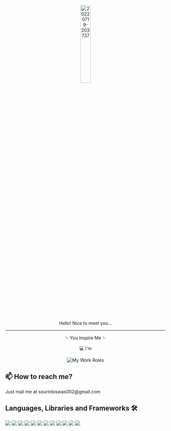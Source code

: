 <div background="white"><p align="center"><a href="https://sourrinn.netlify.app" target="_blank"><img width="25%" src="https://i.ibb.co/VqQQRDm/20220808-220135.png" alt="20220719-203737" border="0"></a></div>
<p align="center" font-size="10px">Hello! Nice to meet you...</p>
<hr>
<p align="center" font-size="10px">✨ You Inspire Me ✨</p>
<div display="flex" flex-direction="row" align="center" justify-content="center"><p>💻 I'm</p><img src="https://readme-typing-svg.herokuapp.com?size=35&pause=500&center=true&width=800&lines=Sourin+Biswas;Computer+Science+Engineer;A+Tech+-+Enthusiast;MERN+Stack+Web+Developer;Pseudo+Python+Developer;Media+Productions+Consultant;Influential+Content+Writer+%26+Editor;A+Freelancer" alt="My Work Roles" /></div>

## 📫 How to reach me?
<p >Just mail me at sourinbiswas002@gmail.com</p>
  
## Languages, Libraries and Frameworks 🛠
<p align="left"> 
<img src="https://img.shields.io/badge/python-3670A0?style=for-the-badge&logo=python&logoColor=ffdd54"/>
<a href="https://en.wikipedia.org/wiki/HTML" target="_blank"><img src="https://img.shields.io/badge/html5-%23E34F26.svg?style=for-the-badge&logo=html5&logoColor=white"/></a>
<img src="https://img.shields.io/badge/css3-%231572B6.svg?style=for-the-badge&logo=css3&logoColor=white"/>
<img src="https://img.shields.io/badge/javascript-%23323330.svg?style=for-the-badge&logo=javascript&logoColor=%23F7DF1E"/>
<img src="https://img.shields.io/badge/Windows-0078D6?style=for-the-badge&logo=windows&logoColor=white"/>
<a href="https://github.com/sourrinn"><img src="https://img.shields.io/badge/github-%23121011.svg?style=for-the-badge&logo=github&logoColor=white"/></a>
<a href="https://mongodb.com"><img src="https://img.shields.io/badge/MongoDB-%234ea94b.svg?style=for-the-badge&logo=mongodb&logoColor=white"/></a>
<a href="https://reactjs.org" target="_blank"><img src="https://img.shields.io/badge/-ReactJs-darkblue.svg?style=for-the-badge&logo=react"/></a>
<a href="https://canva.com" target="_blank"><img src="https://img.shields.io/badge/Canva-%2300C4CC.svg?style=for-the-badge&logo=Canva&logoColor=white"/></a>
<img src="https://img.shields.io/badge/jupyter-%23FA0F00.svg?style=for-the-badge&logo=jupyter&logoColor=white"/>
<img src="https://img.shields.io/badge/Visual%20Studio-5C2D91.svg?style=for-the-badge&logo=visual-studio&logoColor=white"/>
<a href="https://aws.amazon.com" target="_blank"><img src="https://img.shields.io/badge/AWS-%23FF9900.svg?style=for-the-badge&logo=amazon-aws&logoColor=white"/></a>


<!---
Sourin007/Sourin007 is a ✨ special ✨ repository because its `README.md` (this file) appears on your GitHub profile.
You can click the Preview link to take a look at your changes.
--->
